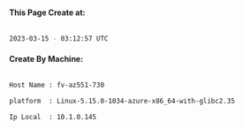 
   
#### This Page Create at:

```bash

2023-03-15 - 03:12:57 UTC

```

#### Create By Machine:

```bash

Host Name : fv-az551-730

platform  : Linux-5.15.0-1034-azure-x86_64-with-glibc2.35

Ip Local  : 10.1.0.145

```


